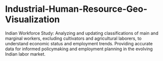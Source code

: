 # Industrial-Human-Resource-Geo-Visualization
Indian Workforce Study: Analyzing and updating classifications of main and marginal workers, excluding cultivators and agricultural laborers, to understand economic status and employment trends. Providing accurate data for informed policymaking and employment planning in the evolving Indian labor market.
